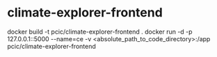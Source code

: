 # climate-explorer-frontend

docker build -t pcic/climate-explorer-frontend .
docker run -d -p 127.0.0.1:<port>:5000 --name=ce -v <absolute_path_to_code_directory>:/app pcic/climate-explorer-frontend